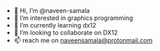 - 👋 Hi, I’m @naveen-samala
- 👀 I’m interested in graphics programming 
- 🌱 I’m currently learning dx12
- 💞️ I’m looking to collaborate on DX12
- 📫 reach me on naveensamala@protonmail.com

<!---
naveen-samala/naveen-samala is a ✨ special ✨ repository because its `README.md` (this file) appears on your GitHub profile.
You can click the Preview link to take a look at your changes.
--->
